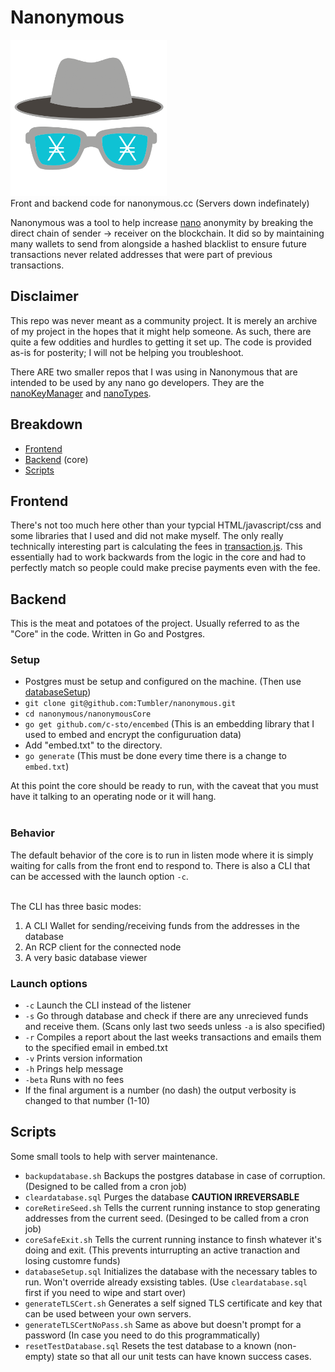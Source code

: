 # Nanonymous
<img src="nanonymousFrontEnd/images/No_words_logo.png" width="250"><br>
Front and backend code for nanonymous.cc (Servers down indefinately)

Nanonymous was a tool to help increase [nano](nano.org) anonymity by breaking the direct chain of sender -> receiver on the blockchain. It did so by maintaining many wallets to send from alongside a hashed blacklist to ensure future transactions never related addresses that were part of previous transactions.

## Disclaimer
This repo was never meant as a community project. It is merely an archive of my project in the hopes that it might help someone. As such, there are quite a few oddities and hurdles to getting it set up. The code is provided as-is for posterity; I will not be helping you troubleshoot.

There ARE two smaller repos that I was using in Nanonymous that are intended to be used by any nano go developers. They are the [nanoKeyManager](https://github.com/Tumbler/nanoKeyManager) and [nanoTypes](https://github.com/Tumbler/nanoTypes).

## Breakdown
  * [Frontend](#frontend)
  * [Backend](#backend) (core)
  * [Scripts](#scripts)

## Frontend
There's not too much here other than your typcial HTML/javascript/css and some libraries that I used and did not make myself. The only really technically interesting part is calculating the fees in [transaction.js](https://github.com/Tumbler/nanonymous/blob/main/nanonymousFrontEnd/script/transaction.js). This essentially had to work backwards from the logic in the core and had to perfectly match so people could make precise payments even with the fee.

## Backend
This is the meat and potatoes of the project. Usually referred to as the "Core" in the code. Written in Go and Postgres.

### Setup
  * Postgres must be setup and configured on the machine. (Then use [databaseSetup](https://github.com/Tumbler/nanonymous/blob/main/scripts/databaseSetup.sql))
  * `git clone git@github.com:Tumbler/nanonymous.git`
  * `cd nanonymous/nanonymousCore`
  * `go get github.com/c-sto/encembed` (This is an embedding library that I used to embed and encrypt the configuruation data)
  * Add "embed.txt" to the directory.
  * `go generate` (This must be done every time there is a change to `embed.txt`)

At this point the core should be ready to run, with the caveat that you must have it talking to an operating node or it will hang. <br><br>

### Behavior
The default behavior of the core is to run in listen mode where it is simply waiting for calls from the front end to respond to. There is also a CLI that can be accessed with the launch option `-c`. <br><br>

The CLI has three basic modes:
 1. A CLI Wallet for sending/receiving funds from the addresses in the database
 2. An RCP client for the connected node
 3. A very basic database viewer

### Launch options
 * `-c` Launch the CLI instead of the listener
 * `-s` Go through database and check if there are any unrecieved funds and receive them. (Scans only last two seeds unless `-a` is also specified)
 * `-r` Compiles a report about the last weeks transactions and emails them to the specified email in embed.txt
 * `-v` Prints version information
 * `-h` Prings help message
 * `-beta` Runs with no fees
 * If the final argument is a number (no dash) the output verbosity is changed to that number (1-10)

## Scripts
Some small tools to help with server maintenance.

 * `backupdatabase.sh` Backups the postgres database in case of corruption. (Designed to be called from a cron job)
 * `cleardatabase.sql` Purges the database **CAUTION IRREVERSABLE**
 * `coreRetireSeed.sh` Tells the current running instance to stop generating addresses from the current seed. (Desinged to be called from a cron job)
 * `coreSafeExit.sh` Tells the current running instance to finsh whatever it's doing and exit. (This prevents inturrupting an active tranaction and losing customre funds)
 * `databaseSetup.sql` Initializes the database with the necessary tables to run. Won't override already exsisting tables. (Use `cleardatabase.sql` first if you need to wipe and start over)
 * `generateTLSCert.sh` Generates a self signed TLS certificate and key that can be used between your own servers.
 * `generateTLSCertNoPass.sh` Same as above but doesn't prompt for a password (In case you need to do this programmatically)
 * `resetTestDatabase.sql` Resets the test database to a known (non-empty) state so that all our unit tests can have known success cases.

